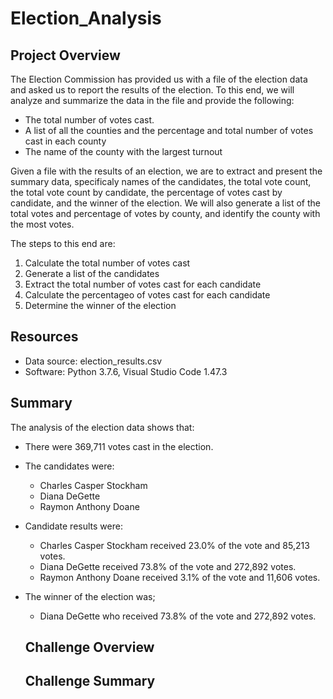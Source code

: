 # Election_Analysis

## Project Overview
The Election Commission has provided us with a file of the election data and asked us to report the results of the election.  To this end, we will  analyze and summarize the data in the file and provide the following:

- The total number of votes cast.
- A list of all the counties and the percentage and total number of votes cast in each county
- The name of the county with the largest turnout

Given a file with the results of an election, we are to extract and present the summary data, specificaly names of the candidates, the total vote count, the total vote count by candidate, the percentage of votes cast by candidate, and the winner of the election.  We will also generate a list of the total votes and percentage of votes by county, and identify the county with the most votes.

The steps to this end are:
1. Calculate the total number of votes cast
2. Generate a list of the candidates
3. Extract the total number of votes cast for each candidate
4. Calculate the percentageo of votes cast for each candidate
5. Determine the winner of the election

## Resources
- Data source: election_results.csv
- Software: Python 3.7.6, Visual Studio Code 1.47.3

## Summary
The analysis of the election data shows that:
- There were 369,711 votes cast in the election.
- The candidates were:
  - Charles Casper Stockham
  - Diana DeGette
  - Raymon Anthony Doane
 - Candidate results were:
    - Charles Casper Stockham received 23.0% of the vote and 85,213 votes.
    - Diana DeGette received 73.8% of the vote and 272,892 votes.
    - Raymon Anthony Doane received 3.1% of the vote and 11,606 votes.
- The winner of the election was;
  - Diana DeGette who received 73.8% of the vote and 272,892 votes.

  ## Challenge Overview 

  ## Challenge Summary
